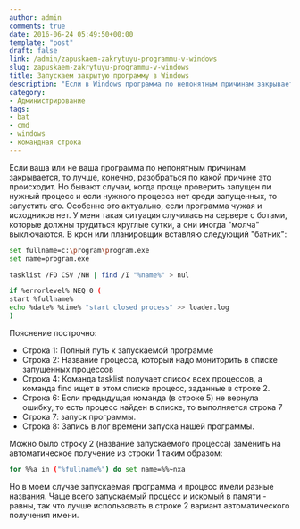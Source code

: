```yaml
---
author: admin
comments: true
date: 2016-06-24 05:49:50+00:00
template: "post"
draft: false
link: /admin/zapuskaem-zakrytuyu-programmu-v-windows
slug: zapuskaem-zakrytuyu-programmu-v-windows
title: Запускаем закрытую программу в Windows
description: "Если в Windows программа по непонятным причинам закрывается"
category:
- Администрирование
tags:
- bat
- cmd
- windows
- командная строка
---
```


Если ваша или не ваша программа по непонятным причинам закрывается, то лучше, конечно, разобраться по какой причине это происходит. Но бывают случаи, когда проще проверить запущен ли нужный процесс и если нужного процесса нет среди запущенных, то запустить его. Особенно это актуально, если программа чужая и исходников нет.
У меня такая ситуация случилась на сервере с ботами, которые должны трудиться круглые сутки, а они иногда "молча" выключаются.
В крон или планировщик вставляю следующий "батник":

```bash
set fullname=c:\program\program.exe
set name=program.exe

tasklist /FO CSV /NH | find /I "%name%" > nul

if %errorlevel% NEQ 0 (
start %fullname% 
echo %date% %time% "start closed process" >> loader.log
)
```

Пояснение построчно:
- Строка 1: Полный путь к запускаемой программе
- Строка 2: Название процесса, который надо мониторить в списке запущенных процессов
- Строка 4: Команда tasklist получает список всех процессов, а команда find ищет в этом списке процесс, заданные в строке 2.
- Строка 6: Если предыдущая команда (в строке 5) не вернула ошибку, то есть процесс найден в списке, то выполняется строка 7
- Строка 7: запуск программы.
- Строка 8: Запись в лог времени запуска нашей программы.

Можно было строку 2 (название запускаемого процесса) заменить на автоматическое получение из строки 1 таким образом:

```bash
for %%a in ("%fullname%") do set name=%%~nxa
```

Но в моем случае запускаемая программа и процесс имели разные названия.
Чаще всего запускаемый процесс и искомый в памяти - равны, так что лучше использовать в строке 2 вариант автоматического получения имени.
